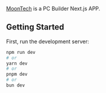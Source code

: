 [MoonTech](https://nextjs.org/) is a PC Builder Next.js APP.

## Getting Started

First, run the development server:

```bash
npm run dev
# or
yarn dev
# or
pnpm dev
# or
bun dev
```

